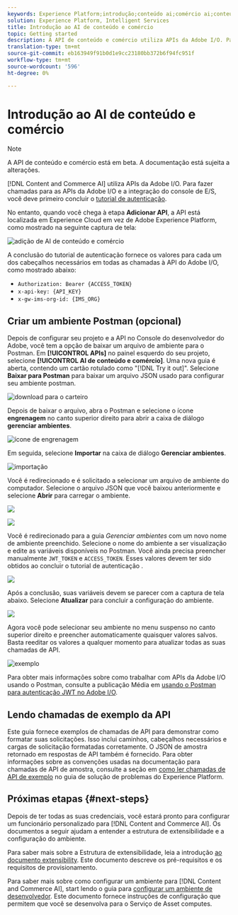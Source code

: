 ```yaml
---
keywords: Experience Platform;introdução;conteúdo ai;comércio ai;conteúdo e comércio ai;;getting started;content ai;commerce ai;content e commerce ai
solution: Experience Platform, Intelligent Services
title: Introdução ao AI de conteúdo e comércio
topic: Getting started
description: A API de conteúdo e comércio utiliza APIs da Adobe I/O. Para fazer chamadas para as APIs da Adobe I/O e a integração do console de E/S, você deve primeiro concluir o tutorial de autenticação.
translation-type: tm+mt
source-git-commit: eb163949f91b0d1e9cc23180bb372b6f94fc951f
workflow-type: tm+mt
source-wordcount: '596'
ht-degree: 0%

---
```



# Introdução ao AI de conteúdo e comércio

>[!NOTE]
>
>A API de conteúdo e comércio está em beta. A documentação está sujeita a alterações.

[!DNL Content and Commerce AI] utiliza APIs da Adobe I/O. Para fazer chamadas para as APIs da Adobe I/O e a integração do console de E/S, você deve primeiro concluir o [tutorial de autenticação](https://www.adobe.com/go/platform-api-authentication-en).

No entanto, quando você chega à etapa **Adicionar API**, a API está localizada em Experience Cloud em vez de Adobe Experience Platform, como mostrado na seguinte captura de tela:

![adição de AI de conteúdo e comércio](./images/add-api.png)

A conclusão do tutorial de autenticação fornece os valores para cada um dos cabeçalhos necessários em todas as chamadas à API do Adobe I/O, como mostrado abaixo:

- `Authorization: Bearer {ACCESS_TOKEN}`
- `x-api-key: {API_KEY}`
- `x-gw-ims-org-id: {IMS_ORG}`

## Criar um ambiente Postman (opcional)

Depois de configurar seu projeto e a API no Console do desenvolvedor do Adobe, você tem a opção de baixar um arquivo de ambiente para o Postman. Em **[!UICONTROL APIs]** no painel esquerdo do seu projeto, selecione **[!UICONTROL AI de conteúdo e comércio]**. Uma nova guia é aberta, contendo um cartão rotulado como &quot;[!DNL Try it out]&quot;. Selecione **Baixar para Postman** para baixar um arquivo JSON usado para configurar seu ambiente postman.

![download para o carteiro](./images/add-to-postman.png)

Depois de baixar o arquivo, abra o Postman e selecione o ícone **engrenagem** no canto superior direito para abrir a caixa de diálogo **gerenciar ambientes**.

![ícone de engrenagem](./images/select-gear-icon.png)

Em seguida, selecione **Importar** na caixa de diálogo **Gerenciar ambientes**.

![importação](./images/import.png)

Você é redirecionado e é solicitado a selecionar um arquivo de ambiente do computador. Selecione o arquivo JSON que você baixou anteriormente e selecione **Abrir** para carregar o ambiente.

![](./images/choose-your-file.png)

![](./images/click-open.png)

Você é redirecionado para a guia *Gerenciar ambientes* com um novo nome de ambiente preenchido. Selecione o nome do ambiente a ser visualização e edite as variáveis disponíveis no Postman. Você ainda precisa preencher manualmente `JWT_TOKEN` e `ACCESS_TOKEN`. Esses valores devem ter sido obtidos ao concluir o tutorial de autenticação [](https://www.adobe.com/go/platform-api-authentication-en).

![](./images/re-direct.png)

Após a conclusão, suas variáveis devem se parecer com a captura de tela abaixo. Selecione **Atualizar** para concluir a configuração do ambiente.

![](./images/final-environment.png)

Agora você pode selecionar seu ambiente no menu suspenso no canto superior direito e preencher automaticamente quaisquer valores salvos. Basta reeditar os valores a qualquer momento para atualizar todas as suas chamadas de API.

![exemplo](./images/select-environment.png)

Para obter mais informações sobre como trabalhar com APIs da Adobe I/O usando o Postman, consulte a publicação Média em [usando o Postman para autenticação JWT no Adobe I/O](https://medium.com/adobetech/using-postman-for-jwt-authentication-on-adobe-i-o-7573428ffe7f).

## Lendo chamadas de exemplo da API

Este guia fornece exemplos de chamadas de API para demonstrar como formatar suas solicitações. Isso inclui caminhos, cabeçalhos necessários e cargas de solicitação formatadas corretamente. O JSON de amostra retornado em respostas de API também é fornecido. Para obter informações sobre as convenções usadas na documentação para chamadas de API de amostra, consulte a seção em [como ler chamadas de API de exemplo](../../landing/troubleshooting.md) no guia de solução de problemas do Experience Platform.

## Próximas etapas {#next-steps}

Depois de ter todas as suas credenciais, você estará pronto para configurar um funcionário personalizado para [!DNL Content and Commerce AI]. Os documentos a seguir ajudam a entender a estrutura de extensibilidade e a configuração do ambiente.

Para saber mais sobre a Estrutura de extensibilidade, leia a introdução [ao documento extensibility](https://docs.adobe.com/content/help/en/asset-compute/using/extend/understand-extensibility.html). Este documento descreve os pré-requisitos e os requisitos de provisionamento.

Para saber mais sobre como configurar um ambiente para [!DNL Content and Commerce AI], start lendo o guia para [configurar um ambiente de desenvolvedor](https://docs.adobe.com/content/help/en/asset-compute/using/extend/setup-environment.html). Este documento fornece instruções de configuração que permitem que você se desenvolva para o Serviço de Asset computes.